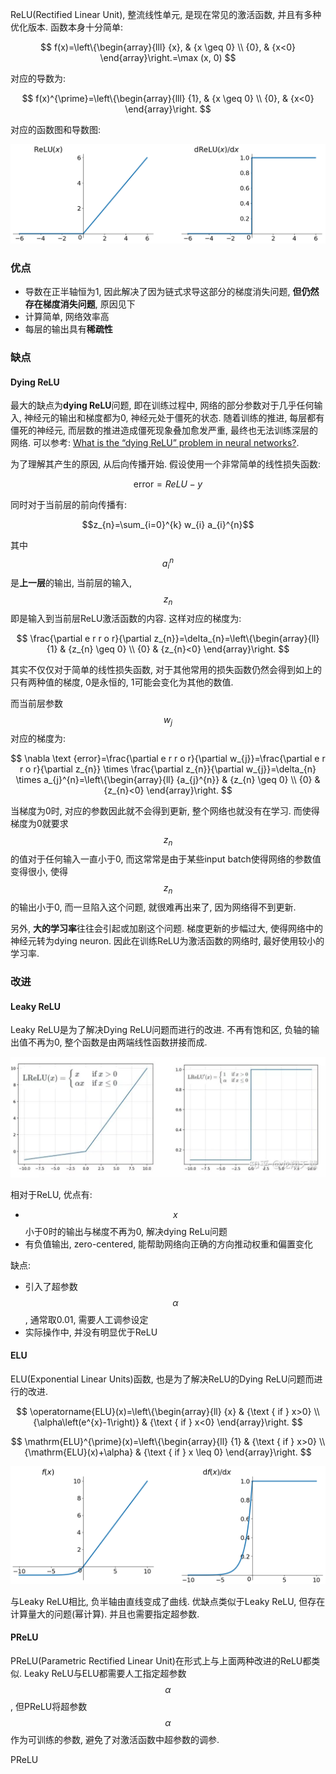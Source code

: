 ReLU(Rectified Linear Unit), 整流线性单元, 是现在常见的激活函数, 并且有多种优化版本. 函数本身十分简单:

$$
f(x)=\left\{\begin{array}{lll}
{x}, & {x \geq 0} \\
{0}, & {x<0}
\end{array}\right.=\max (x, 0)
$$

对应的导数为:

$$
f(x)^{\prime}=\left\{\begin{array}{lll}
{1}, & {x \geq 0} \\
{0}, & {x<0}
\end{array}\right.
$$

对应的函数图和导数图:

![](img/1127755-20170527150922622-2086974816.png)

### 优点

- 导数在正半轴恒为1, 因此解决了因为链式求导这部分的梯度消失问题, **但仍然存在梯度消失问题**, 原因见下
- 计算简单, 网络效率高
- 每层的输出具有**稀疏性**

### 缺点

#### Dying ReLU

最大的缺点为**dying ReLU**问题, 即在训练过程中, 网络的部分参数对于几乎任何输入, 神经元的输出和梯度都为0, 神经元处于僵死的状态. 随着训练的推进, 每层都有僵死的神经元, 而层数的推进造成僵死现象叠加愈发严重, 最终也无法训练深层的网络. 可以参考: [What is the “dying ReLU” problem in neural networks?](https://datascience.stackexchange.com/questions/5706/what-is-the-dying-relu-problem-in-neural-networks).

为了理解其产生的原因, 从后向传播开始. 假设使用一个非常简单的线性损失函数:

$$\text {error}=R e L U-y$$

同时对于当前层的前向传播有:

$$z_{n}=\sum_{i=0}^{k} w_{i} a_{i}^{n}$$

其中$$a_{i}^{n}$$是**上一层**的输出, 当前层的输入, $$z_{n}$$即是输入到当前层ReLU激活函数的内容. 这样对应的梯度为:

$$
\frac{\partial e r r o r}{\partial z_{n}}=\delta_{n}=\left\{\begin{array}{ll}
{1} & {z_{n} \geq 0} \\
{0} & {z_{n}<0}
\end{array}\right.
$$

其实不仅仅对于简单的线性损失函数, 对于其他常用的损失函数仍然会得到如上的只有两种值的梯度, 0是永恒的, 1可能会变化为其他的数值.

而当前层参数$$w_j$$对应的梯度为:

$$
\nabla \text {error}=\frac{\partial e r r o r}{\partial w_{j}}=\frac{\partial e r r o r}{\partial z_{n}} \times \frac{\partial z_{n}}{\partial w_{j}}=\delta_{n} \times a_{j}^{n}=\left\{\begin{array}{ll}
{a_{j}^{n}} & {z_{n} \geq 0} \\
{0} & {z_{n}<0}
\end{array}\right.
$$

当梯度为0时, 对应的参数因此就不会得到更新, 整个网络也就没有在学习. 而使得梯度为0就要求$$z_{n}$$的值对于任何输入一直小于0, 而这常常是由于某些input batch使得网络的参数值变得很小, 使得$$z_n$$的输出小于0, 而一旦陷入这个问题, 就很难再出来了, 因为网络得不到更新.

另外, **大的学习率**往往会引起或加剧这个问题. 梯度更新的步幅过大, 使得网络中的神经元转为dying neuron. 因此在训练ReLU为激活函数的网络时, 最好使用较小的学习率.

### 改进

#### Leaky ReLU

Leaky ReLU是为了解决Dying ReLU问题而进行的改进. 不再有饱和区, 负轴的输出值不再为0, 整个函数是由两端线性函数拼接而成.

![](img/640.jfif)

相对于ReLU, 优点有:

- $$x$$小于0时的输出与梯度不再为0, 解决dying ReLu问题
- 有负值输出, zero-centered, 能帮助网络向正确的方向推动权重和偏置变化

缺点:

- 引入了超参数$$\alpha$$, 通常取0.01, 需要人工调参设定
- 实际操作中, 并没有明显优于ReLU

#### ELU

ELU(Exponential Linear Units)函数, 也是为了解决ReLU的Dying ReLU问题而进行的改进.

$$
\operatorname{ELU}(x)=\left\{\begin{array}{ll}
{x} & {\text { if } x>0} \\
{\alpha\left(e^{x}-1\right)} & {\text { if } x<0}
\end{array}\right.
$$

$$
\mathrm{ELU}^{\prime}(x)=\left\{\begin{array}{ll}
{1} & {\text { if } x>0} \\
{\mathrm{ELU}(x)+\alpha} & {\text { if } x \leq 0}
\end{array}\right.
$$

![](img/1127755-20170527151300091-1605535210.png)

与Leaky ReLU相比, 负半轴由直线变成了曲线. 优缺点类似于Leaky ReLU, 但存在计算量大的问题(幂计算). 并且也需要指定超参数.

#### PReLU

PReLU(Parametric Rectified Linear Unit)在形式上与上面两种改进的ReLU都类似. Leaky ReLU与ELU都需要人工指定超参数$$\alpha$$, 但PReLU将超参数$$\alpha$$作为可训练的参数, 避免了对激活函数中超参数的调参.

PReLU